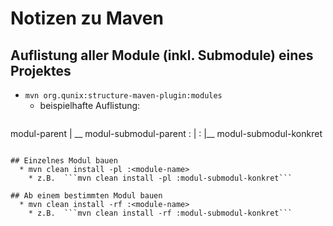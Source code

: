 # Notizen zu Maven

## Auflistung aller Module (inkl. Submodule) eines Projektes
  * ```mvn org.qunix:structure-maven-plugin:modules```
    * beispielhafte Auflistung:
    ```
modul-parent
|
\__ modul-submodul-parent
:       |
:       |__ modul-submodul-konkret
```

## Einzelnes Modul bauen
  * mvn clean install -pl :<module-name>
    * z.B.  ```mvn clean install -pl :modul-submodul-konkret```

## Ab einem bestimmten Modul bauen
  * mvn clean install -rf :<module-name>
    * z.B.  ```mvn clean install -rf :modul-submodul-konkret```

